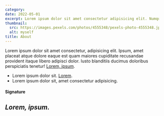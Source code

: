```yaml
---
category: 
date: 2022-05-01
excerpt: Lorem ipsum dolor sit amet consectetur adipisicing elit. Numquam, mollitia laborum. Molestias.
thumbnail:
  src: https://images.pexels.com/photos/4555348/pexels-photo-4555348.jpeg?w=1280
  alt: myself
title: About
---
```


Lorem ipsum dolor sit amet consectetur, adipisicing elit. Ipsum, amet placeat atque dolore eaque est quam maiores cupiditate recusandae provident itaque libero adipisci dolor. Iusto blanditiis ducimus doloribus perspiciatis tenetur! [Lorem, ipsum](#).

- Lorem ipsum dolor sit. [Lorem](#).
- Lorem ipsum dolor sit, amet consectetur adipisicing.

#### Signature

## _Lorem, ipsum._
